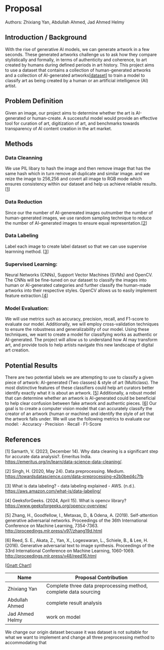 # Proposal

Authors: Zhixiang Yan, Abdullah Ahmed, Jad Ahmed Helmy

## Introduction / Background

With the rise of generative AI models, we can generate artwork in a few seconds. These generated artworks challenge us to ask how they compare stylistically and formally, in terms of authenticity and coherence, to art created by humans during defined periods in art history. This project aims to use a dataset that contains a collection of human-generated artworks and a collection of AI-generated artworks[[dataset](https://www.kaggle.com/datasets/superpotato9/dalle-recognition-dataset?select=real)] to train a model to classify art as being created by a human or an artificial intelligence (AI) artist.

## Problem Definition

Given an image, our project aims to determine whether the art is AI-generated or human-create. A successful model would provide an effective tool for curation of art, digitization of art, and benchmarks towards transparency of AI content creation in the art market.

## Methods

### Data Cleanning

We use PIL libary to hash the image and then remove image that has the same hash which in turn remove all duplicate and similar image. and we reize the image to 256,256 and covert all image to RGB mode which ensures consistency within our dataset and help us achieve reliable results.[[1](https://emeritus.org/in/learn/data-science-data-cleaning/)]

### Data Reduction 

Since our the number of AI-genereated images outnumber the number of human-generated images, we use random sampling technique to reduce the number of AI-generated images to ensure equal representation.[[2](https://towardsdatascience.com/data-preprocessing-e2b0bed4c7fb)]

### Data Labeling

Label each image to create label dataset so that we can use supervise learnning method. [[3](https://aws.amazon.com/what-is/data-labeling/)] 

### Supervised Learning:

Neural Networks (CNNs), Support Vector Machines (SVMs) and OpenCV. The CNNs will be fine-tuned on our dataset to classify the images into human or AI-generated categories and further classify the human-made artworks into their respective styles. OpenCV allows us to easily implement feature extraction.[[4](https://www.geeksforgeeks.org/opencv-overview/)]

### Model Evaluation:
We will use metrics such as accuracy, precision, recall, and F1-score to evaluate our model. Additionally, we will employ cross-validation techniques to ensure the robustness and generalizability of our model.
Using these techniques, we want to create a model for classifying works as authentic or AI-generated. The project will allow us to understand how AI may transform art, and provide tools to help artists navigate this new landscape of digital art creation.

## Potential Results

There are two potential labels we are attempting to use to classify a given piece of artwork: AI-generated (Two classes) & style of art (Multiclass). The most distinctive features of these classifiers could help art curators better identify exactly what it is about an artwork. [[5](http://proceedings.mlr.press/v97/zhang19d.html)]
Additionally, a robust model that can determine whether an artwork is AI-generated could be beneficial to help clear confusion between fake artwork and authentic pieces. [[6](http://proceedings.mlr.press/v48/reed16.html)]
Our goal is to create a computer vision model that can accurately classify the creator of an artwork (human or machine) and identify the style of art that the artwork falls under.
We will use the following metrics to evaluate our model:
·  	Accuracy
·  	Precision
·  	Recall
·  	F1-Score

## References

[1] Samarth, V. (2023, December 14). Why data cleaning is a significant step for accurate data analysis?. Emeritus India. https://emeritus.org/in/learn/data-science-data-cleaning/. 

[2] Singh, H. (2020, May 24). Data preprocessing. Medium. https://towardsdatascience.com/data-preprocessing-e2b0bed4c7fb 

[3] What is data labeling? - data labeling explained - AWS. (n.d.). https://aws.amazon.com/what-is/data-labeling/ 

[4] GeeksforGeeks. (2024, April 15). What is opencv library? https://www.geeksforgeeks.org/opencv-overview/

[5] Zhang, H., Goodfellow, I., Metaxas, D., & Odena, A. (2019). Self-attention generative adversarial networks. Proceedings of the 36th International Conference on Machine Learning, 7354-7363. http://proceedings.mlr.press/v97/zhang19d.html

[6] Reed, S. E., Akata, Z., Yan, X., Logeswaran, L., Schiele, B., & Lee, H. (2016). Generative adversarial text to image synthesis. Proceedings of the 33rd International Conference on Machine Learning, 1060-1069. http://proceedings.mlr.press/v48/reed16.html

[[Gnatt Chart](https://gtvault-my.sharepoint.com/:x:/g/personal/aahmed325_gatech_edu/EX_WzZorNqpOsYLy_TFPWeMBmku716cK_ZE9_tpJgMufSA?e=tWEBQl)]


| Name          | Proposal Contribution |
|---------------|-----------------------------------------------------------------------------------------------------------------------------|
| Zhixiang Yan  |Complete three data preprocessing method, complete data sourcing                                                             |
| Abdullah Ahmed|complete result analysis                                          |
|Jad Ahmed Helmy|work on model                                                            |

We change our origin dataset becuase it was dataset is not suitable for what we want to implement and change all three preprocessing method to accommodating that
